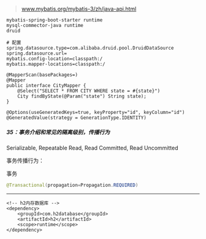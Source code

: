 
> www.mybatis.org/mybatis-3/zh/java-api.html

```
mybatis-spring-boot-starter runtime
mysql-commector-java runtime
druid

# 配置
spring.datasource.type=com.alibaba.druid.pool.DruidDataSource
spring.datasource.url=
mybatis.config-location=classpath:/
mybatis.mapper-locations=classpath:/

@MapperScan(basePackages=)
@Mapper
public interface CityMapper {
    @Select("SELECT * FROM CITY WHERE state = #{state}")
    City findByState(@Param("state") String state);
}

@Options(useGeneratedKeys=true, keyProperty="id", keyColumn="id")
@GeneratedValue(strategy = GenerationType.IDENTITY)
```

##### 35：事务介绍和常见的隔离级别，传播行为
Serializable, Repeatable Read, Read Committed, Read Uncommitted

事务传播行为：


事务
```java
@Transactional(propagation=Propagation.REQUIRED)
```

---
```
<!-- h2内存数据库 -->
<dependency>
    <groupId>com.h2database</groupId>
    <artifactId>h2</artifactId>
    <scope>runtime</scope>
</dependency>
```